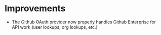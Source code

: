 # Improvements

- The Github OAuth provider now properly handles Github Enterprise
  for API work (user lookups, org lookups, etc.)
